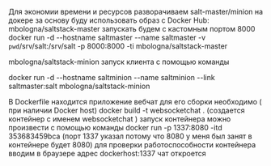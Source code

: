 Для экономии времени и ресурсов разворачиваем salt-master/minion на докере за основу буду использовать образ с Docker Hub:
  mbologna/saltstack-master
запускать будем с кастомным портом 8000
  docker run -d --hostname saltmaster --name saltmaster -v `pwd`/srv/salt:/srv/salt -p 8000:8000 -ti mbologna/saltstack-master

  mbologna/saltstack-minion
запуск клиента  с помощью команды

  docker run -d --hostname saltminion --name saltminion --link saltmaster:salt mbologna/saltstack-minion
  
  
  В Dockerfile находится приложение вебчат
  для его сборки необходимо ( при наличии Docker host)
  docker build -t websocketchat . (создается контейнер с именем websocketchat )
  запуск контейнера можно произвести с помощью команды
  docker run -p 1337:8080 -itd 353683459bca (порт 1337 указал потому что 8080 у меня был занят в контейнере будет 8080)
  для проверки работоспособности контейнера вводим в браузере адрес  dockerhost:1337 чат откроется
  
  
  

